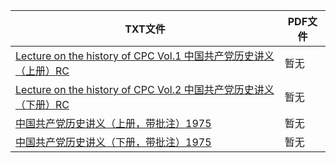 | TXT文件 | PDF文件 |
| ------- | ------- |
| [Lecture on the history of CPC Vol.1 中国共产党历史讲义（上册）RC](Lecture%20on%20the%20history%20of%20CPC%20Vol.1%20%E4%B8%AD%E5%9B%BD%E5%85%B1%E4%BA%A7%E5%85%9A%E5%8E%86%E5%8F%B2%E8%AE%B2%E4%B9%89%EF%BC%88%E4%B8%8A%E5%86%8C%EF%BC%89RC.txt) | 暂无 |
| [Lecture on the history of CPC Vol.2 中国共产党历史讲义（下册）RC](Lecture%20on%20the%20history%20of%20CPC%20Vol.2%20%E4%B8%AD%E5%9B%BD%E5%85%B1%E4%BA%A7%E5%85%9A%E5%8E%86%E5%8F%B2%E8%AE%B2%E4%B9%89%EF%BC%88%E4%B8%8B%E5%86%8C%EF%BC%89RC.txt) | 暂无 |
| [中国共产党历史讲义（上册，带批注）1975](%E4%B8%AD%E5%9B%BD%E5%85%B1%E4%BA%A7%E5%85%9A%E5%8E%86%E5%8F%B2%E8%AE%B2%E4%B9%89%EF%BC%88%E4%B8%8A%E5%86%8C%EF%BC%8C%E5%B8%A6%E6%89%B9%E6%B3%A8%EF%BC%891975.txt) | 暂无 |
| [中国共产党历史讲义（下册，带批注）1975](%E4%B8%AD%E5%9B%BD%E5%85%B1%E4%BA%A7%E5%85%9A%E5%8E%86%E5%8F%B2%E8%AE%B2%E4%B9%89%EF%BC%88%E4%B8%8B%E5%86%8C%EF%BC%8C%E5%B8%A6%E6%89%B9%E6%B3%A8%EF%BC%891975.txt) | 暂无 |
